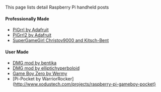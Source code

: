 This page lists detail Raspberry Pi handheld posts

#### Professionally Made

* [PiGrrl by Adafruit](https://learn.adafruit.com/pigrrl-raspberry-pi-gameboy/overview)
* [PiGrrl2 by Adafruit](https://learn.adafruit.com/pigrrl-2/overview)
* [SuperGameGirl Christov9000 and Kitsch-Bent](http://www.supergamegirl.com/)

#### User Made

* [DMG mod by bentika](http://imgur.com/a/shoci)
* [DMG mod by elliptichyperboloid](https://imgur.com/gallery/XBXNu)
* [Game Boy Zero by Wermy](http://sudomod.com/wiki/index.php?title=Game_Boy_Zero)
* [Pi-Pocket by WarriorRocker](http://www.xodustech.com/projects/raspberry-pi-gameboy-pocket}